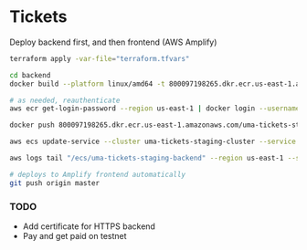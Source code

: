 # Tickets

Deploy backend first, and then frontend (AWS Amplify)

```sh
terraform apply -var-file="terraform.tfvars"

cd backend
docker build --platform linux/amd64 -t 800097198265.dkr.ecr.us-east-1.amazonaws.com/uma-tickets-staging/backend:latest .

# as needed, reauthenticate
aws ecr get-login-password --region us-east-1 | docker login --username AWS --password-stdin 800097198265.dkr.ecr.us-east-1.amazonaws.com

docker push 800097198265.dkr.ecr.us-east-1.amazonaws.com/uma-tickets-staging/backend:latest

aws ecs update-service --cluster uma-tickets-staging-cluster --service uma-tickets-staging-backend --force-new-deployment --region us-east-1

aws logs tail "/ecs/uma-tickets-staging-backend" --region us-east-1 --since 10m

# deploys to Amplify frontend automatically
git push origin master
```

### TODO
- Add certificate for HTTPS backend
- Pay and get paid on testnet
